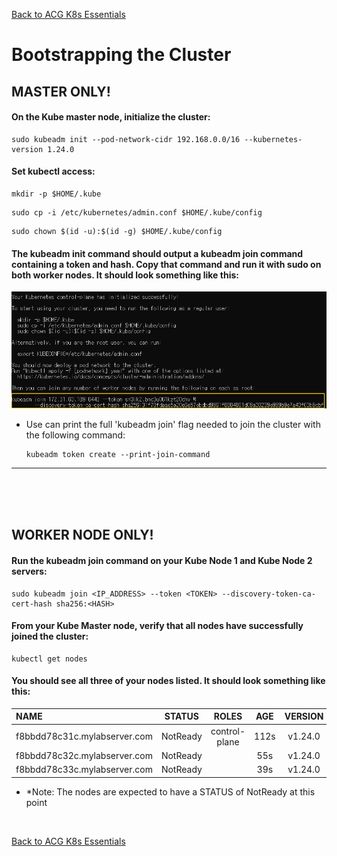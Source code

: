 [Back to ACG K8s Essentials](../main.md)

# Bootstrapping the Cluster

## MASTER ONLY!
#### On the Kube master node, initialize the cluster:
```
sudo kubeadm init --pod-network-cidr 192.168.0.0/16 --kubernetes-version 1.24.0
```

#### Set kubectl access:
```
mkdir -p $HOME/.kube
```
```
sudo cp -i /etc/kubernetes/admin.conf $HOME/.kube/config
```
```
sudo chown $(id -u):$(id -g) $HOME/.kube/config
```

#### The kubeadm init command should output a kubeadm join command containing a token and hash. Copy that command and run it with sudo on both worker nodes. It should look something like this:
![](images/001.png)
* Use can print the full 'kubeadm join' flag needed to join the cluster with the following command:
    ```
    kubeadm token create --print-join-command
    ```
---


<br><br><br>



## WORKER NODE ONLY!
#### Run the kubeadm join command on your Kube Node 1 and Kube Node 2 servers:
```
sudo kubeadm join <IP_ADDRESS> --token <TOKEN> --discovery-token-ca-cert-hash sha256:<HASH>
```

#### From your Kube Master node, verify that all nodes have successfully joined the cluster:
```
kubectl get nodes
```

#### You should see all three of your nodes listed. It should look something like this:

|NAME                           |STATUS     |ROLES           |AGE    |VERSION|
|:------------------------------|:---------:|:--------------:|:-----:|:-----:|
|f8bbdd78c31c.mylabserver.com   |NotReady   |control-plane   |112s   |v1.24.0|
|f8bbdd78c32c.mylabserver.com   |NotReady   |<none>          |55s    |v1.24.0|
|f8bbdd78c33c.mylabserver.com   |NotReady   |<none>          |39s    |v1.24.0|

* *Note: The nodes are expected to have a STATUS of NotReady at this point

<br>

[Back to ACG K8s Essentials](../main.md)
